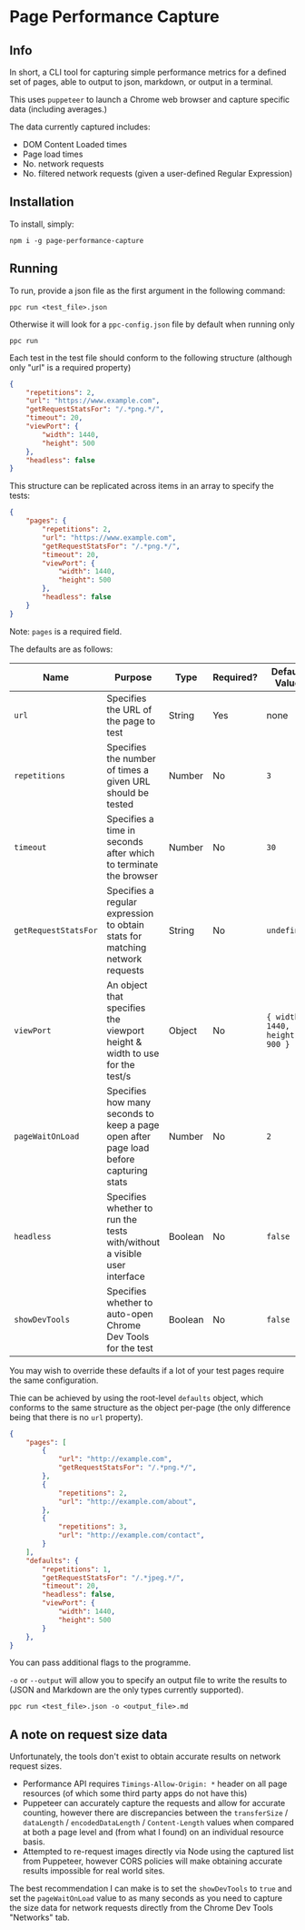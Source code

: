 # Page Performance Capture

## Info
In short, a CLI tool for capturing simple performance metrics for a defined set of pages, able to output to json, markdown, or output in a terminal.

This uses `puppeteer` to launch a Chrome web browser and capture specific data (including averages.)

The data currently captured includes:
- DOM Content Loaded times
- Page load times
- No. network requests
- No. filtered network requests (given a user-defined Regular Expression)

## Installation
To install, simply:
```
npm i -g page-performance-capture
```

## Running
To run, provide a json file as the first argument in the following command:
```
ppc run <test_file>.json
```

Otherwise it will look for a `ppc-config.json` file by default when running only
```
ppc run
```

Each test in the test file should conform to the following structure (although only "url" is a required property)
``` json
{
    "repetitions": 2,
    "url": "https://www.example.com",
    "getRequestStatsFor": "/.*png.*/",
    "timeout": 20,
    "viewPort": {
        "width": 1440,
        "height": 500
    },
    "headless": false
}
```

This structure can be replicated across items in an array to specify the tests:

``` json
{
    "pages": {
        "repetitions": 2,
        "url": "https://www.example.com",
        "getRequestStatsFor": "/.*png.*/",
        "timeout": 20,
        "viewPort": {
            "width": 1440,
            "height": 500
        },
        "headless": false
    }
}
```

Note: `pages` is a required field.


The defaults are as follows:

| Name                 | Purpose                                                                               | Type    | Required?   | Default Value                  |
|----------------------|---------------------------------------------------------------------------------------|---------|-------------|--------------------------------|
| `url`                | Specifies the URL of the page to test                                                 | String  | Yes         | none                           |
| `repetitions`        | Specifies the number of times a given URL should be tested                            | Number  | No          | `3`                            |
| `timeout`            | Specifies a time in seconds after which to terminate the browser                      | Number  | No          | `30`                           |
| `getRequestStatsFor` | Specifies a regular expression to obtain stats for matching network requests          | String  | No          |  `undefined`                   |
| `viewPort`           | An object that specifies the viewport height & width to use for the test/s            | Object  | No          | `{ width: 1440, height: 900 }` |
| `pageWaitOnLoad`     | Specifies how many seconds to keep a page open after page load before capturing stats | Number  | No          | `2`                            |
| `headless`           | Specifies whether to run the tests with/without a visible user interface              | Boolean | No          | `false`                        |
| `showDevTools`       | Specifies whether to auto-open Chrome Dev Tools for the test                          | Boolean | No          | `false`                        |

You may wish to override these defaults if a lot of your test pages require the same configuration.

Thie can be achieved by using the root-level `defaults` object, which conforms to the same structure as the object per-page
(the only difference being that there is no `url` property).

``` json
{
    "pages": [
        {
            "url": "http://example.com",
            "getRequestStatsFor": "/.*png.*/",
        },
        {
            "repetitions": 2,
            "url": "http://example.com/about",
        },
        {
            "repetitions": 3,
            "url": "http://example.com/contact",
        }
    ],
    "defaults": {
        "repetitions": 1,
        "getRequestStatsFor": "/.*jpeg.*/",
        "timeout": 20,
        "headless": false,
        "viewPort": {
            "width": 1440,
            "height": 500
        }
    },
}
```

You can pass additional flags to the programme.

`-o` or `--output` will allow you to specify an output file to write the results to (JSON and Markdown are the only types currently supported).

```
ppc run <test_file>.json -o <output_file>.md
```

## A note on request size data

Unfortunately, the tools don't exist to obtain accurate results on network request sizes.
- Performance API requires `Timings-Allow-Origin: *` header on all page resources (of which some third party apps do not have this)
- Puppeteer can accurately capture the requests and allow for accurate counting, however there are discrepancies between the `transferSize` / `dataLength` / `encodedDataLength` / `Content-Length` values when compared at both a page level and (from what I found) on an individual resource basis.
- Attempted to re-request images directly via Node using the captured list from Puppeteer, however CORS policies will make obtaining accurate results impossible for real world sites.

The best recommendation I can make is to set the `showDevTools` to `true` and set the `pageWaitOnLoad` value to as many seconds as you need to capture the size data for network requests directly from the Chrome Dev Tools "Networks" tab.